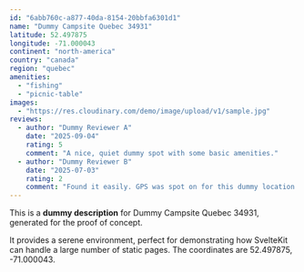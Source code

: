 ```yaml
---
id: "6abb760c-a877-40da-8154-20bbfa6301d1"
name: "Dummy Campsite Quebec 34931"
latitude: 52.497875
longitude: -71.000043
continent: "north-america"
country: "canada"
region: "quebec"
amenities:
  - "fishing"
  - "picnic-table"
images:
  - "https://res.cloudinary.com/demo/image/upload/v1/sample.jpg"
reviews:
  - author: "Dummy Reviewer A"
    date: "2025-09-04"
    rating: 5
    comment: "A nice, quiet dummy spot with some basic amenities."
  - author: "Dummy Reviewer B"
    date: "2025-07-03"
    rating: 2
    comment: "Found it easily. GPS was spot on for this dummy location."
---
```


This is a **dummy description** for Dummy Campsite Quebec 34931, generated for the proof of concept.

It provides a serene environment, perfect for demonstrating how SvelteKit can handle a large number of static pages. The coordinates are 52.497875, -71.000043.

